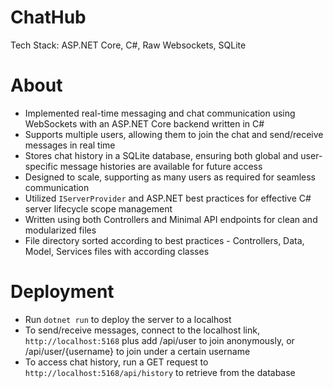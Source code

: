 # ChatHub
Tech Stack: ASP.NET Core, C#, Raw Websockets, SQLite  

# About
* Implemented real-time messaging and chat communication using WebSockets with an ASP.NET Core backend written in C#
* Supports multiple users, allowing them to join the chat and send/receive messages in real time
* Stores chat history in a SQLite database, ensuring both global and user-specific message histories are available for future access
* Designed to scale, supporting as many users as required for seamless communication
* Utilized `IServerProvider` and ASP.NET best practices for effective C# server lifecycle scope management
* Written using both Controllers and Minimal API endpoints for clean and modularized files
* File directory sorted according to best practices - Controllers, Data, Model, Services files with according classes

# Deployment
* Run `dotnet run` to deploy the server to a localhost
* To send/receive messages, connect to the localhost link, `http://localhost:5168` plus add /api/user to join anonymously, or /api/user/{username} to join under a certain username
* To access chat history, run a GET request to `http://localhost:5168/api/history` to retrieve from the database
